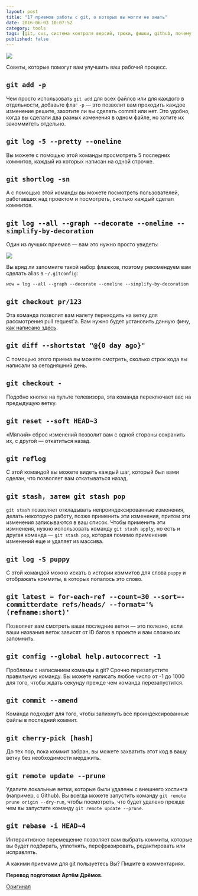 ```yaml
---
layout: post
title: "17 приемов работы с git, о которых вы могли не знать"
date: 2016-06-03 10:07:52
category: tools
tags: [git, cvs, система контроля версий, трюки, фишки, github, почему я раньше этого не знал]
published: false
---
```


<img src="https://theasder.github.io/img/git.jpg" class="img-responsive" /><br />

Советы, которые помогут вам улучшить ваш рабочий процесс.

## `git add -p`

Чем просто использовать `git add` для всех файлов или для каждого в отдельности, добавьте флаг `-p` — это позволит вам проходить каждое изменение решите, захотите ли вы сделать commit или нет. Это удобно, когда вы сделали два разных изменения в одном файле, но хотите их закоммитеть отдельно.

## `git log -5 --pretty --oneline`

Вы можете с помощью этой команды просмотреть 5 последних коммитов, каждый из которых написан на одной строчке.

## `git shortlog -sn`

А с помощью этой команды вы можете посмотреть пользователей, работавших над проектом и посмотреть, сколько каждый сделал коммитов.

## `git log --all --graph --decorate --oneline --simplify-by-decoration`

Один из лучших приемов — вам это нужно просто увидеть:

<img src='https://pbs.twimg.com/media/CdEjwu3UEAAmf-J.jpg:large' class='img-responsive'>

Вы вряд ли запомните такой набор флажков, поэтому рекомендуем вам сделать alias в `~/.gitconfig`:

    wow = log --all --graph --decorate --oneline --simplify-by-decoration
    
## `git checkout pr/123`

Эта команда позволит вам налету переходить на ветку для рассмотрения pull request'a. Вам нужно будет установить данную фичу, [как написано здесь](https://gist.github.com/piscisaureus/3342247).

## `git diff --shortstat "@{0 day ago}"`

С помощью этого приема вы можете смотреть, сколько строк кода вы написали за сегодняшний день.

## `git checkout -`

Подобно кнопке на пульте телевизора, эта команда переключает вас на предыдущую ветку.

## `git reset --soft HEAD~3`

«Мягкий» сброс изменений позволит вам с одной стороны сохранить их, с другой — откатиться назад.

## `git reflog`

С этой командой вы можете видеть каждый шаг, который был вами сделан, что позволяет вам откатываться назад.

## `git stash, затем git stash pop`

`git stash` позволяет откладывать непроиндексированные изменения, делать некоторую работу, позже применить эти изменения, притом эти изменения записываются в ваш список. Чтобы применить эти измненеия, нужно использовать команду `git stash apply`, но есть и другая команда — `git stash pop`, которая помимо применения изменений еще и удаляет из массива.

## `git log -S puppy`

С этой командой можно искать в истории коммитов для слова `puppy` и отображать коммиты, в которых попалось это слово.

## `git latest = for-each-ref --count=30 --sort=-committerdate refs/heads/ --format='%(refname:short)'`

Позволяет вам смотреть ваши последние ветки — это полезно, если ваши названия веток зависят от ID багов в проекте и вам сложно их запомнить.

## `git config --global help.autocorrect -1`

Проблемы с написанием команды в git? Срочно перезапустите правильную команду. Вы можете написать любое число от -1 до 1000 для того, чтобы ждать секунду прежде чем команда перезапустится.

## `git commit --amend`

Команда подходит для того, чтобы запихнуть все проиндексированные файлы в последний коммит.

## `git cherry-pick [hash]`

До тех пор, пока коммит забран, вы можете захватить этот код в вашу ветку без необходимости мерджить.

## `git remote update --prune`

Удалите локальные ветки, которые были удалены с внешнего хостинга (например, с Github). Вы всегда можете запустить команду `git remote prune origin --dry-run`, чтобы посмотреть, что будет удалено прежде чем вы запустите команду `git remote update --prune`.

## `git rebase -i HEAD~4`

Интерактивное перемещение позволяет вам выбрать коммиты, которые вы будет подбирать, уплотнять, перефразировать, редактировать или исправлять.

А какими приемами для git пользуетесь Вы? Пишите в комментариях.

**Перевод подготовил Артём Дрёмов.**

[Оригинал](http://wesbos.com/git-hot-tips/)



 

